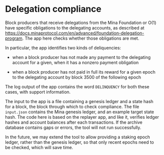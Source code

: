 # Delegation compliance

Block producers that receive delegations from the Mina Foundation or
O(1) have specific obligations to the delegating accounts, as
described at https://docs.minaprotocol.com/en/advanced/foundation-delegation-program.
The app here checks whether those obligations are met.

In particular, the app identifies two kinds of deliquencies:

 - when a block producer has not made any payment to the delegating
    account for a given, when it has a nonzero payment obligation

 - when a block producer has not paid in full its reward for a given
    epoch to the delegating account by block 3500 of the following
    epoch

The log output of the app contains the word `DELINQUENCY` for both
these cases, with support information.

The input to the app is a file containing a genesis ledger and a state
hash for a block, the block through which to check compliance. The
file `input.json` contains the Mina genesis ledger, and an example
target state hash. The code here is based on the replayer app, and
like it, verifies ledger hashes and account balances after each
transactions. If the archive database contains gaps or errors, the
tool will not run successfully.

In the future, we may extend the tool to allow providing a staking
epoch ledger, rather than the genesis ledger, so that only recent
epochs need to be checked, which will save time.
